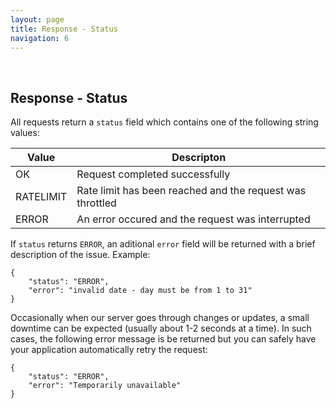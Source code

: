 ```yaml
---
layout: page
title: Response - Status
navigation: 6
---
```


<style>
	.inner a {
		color: royalblue;
		font-weight: bold;
	}
	.inner code {
		font-size: 100%;
	}
	.navigation li {
		padding: 5px;
	}
	@media (min-width: 745px) {
		.sidebar {
			width: 30%;
		}
	}
</style>

<br>

## Response - Status

All requests return a `status` field which contains one of the following string values:

| Value | Descripton |
|---|---|
| OK | Request completed successfully |
| RATELIMIT | Rate limit has been reached and the request was throttled |
| ERROR | An error occured and the request was interrupted |

If `status` returns `ERROR`, an aditional `error` field will be returned with a brief description of the issue. Example:

```
{
	"status": "ERROR",
	"error": "invalid date - day must be from 1 to 31"
}
```

Occasionally when our server goes through changes or updates, a small downtime can be expected (usually about 1-2 seconds at a time). In such cases, the following error message is be returned but you can safely have your application automatically retry the request:

```
{
	"status": "ERROR",
	"error": "Temporarily unavailable"
}
```

<br><br><br>
